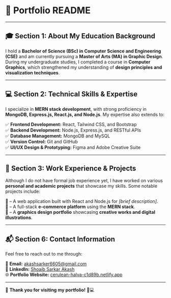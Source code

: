 # 📌 Portfolio README

---

## 🎓 Section 1: About My Education Background
I hold a **Bachelor of Science (BSc) in Computer Science and Engineering (CSE)** and am currently pursuing a **Master of Arts (MA) in Graphic Design**. During my undergraduate studies, I completed a course in **Computer Graphics**, which strengthened my understanding of **design principles and visualization techniques**.

---

## 💻 Section 2: Technical Skills & Expertise
I specialize in **MERN stack development**, with strong proficiency in **MongoDB, Express.js, React.js, and Node.js**. My expertise also extends to:

✅ **Frontend Development:** React, Tailwind CSS, and Bootstrap  
✅ **Backend Development:** Node.js, Express.js, and RESTful APIs  
✅ **Database Management:** MongoDB and MySQL  
✅ **Version Control:** Git and GitHub  
✅ **UI/UX Design & Prototyping:** Figma and Adobe Creative Suite  

---

## 🚀 Section 3: Work Experience & Projects
Although I do not have formal job experience yet, I have worked on various **personal and academic projects** that showcase my skills. Some notable projects include:

🎯  – A web application built with React and Node.js for *[brief description]*.  
🎯  – A full-stack **e-commerce platform** using the **MERN stack**.  
🎯  – A **graphics design portfolio** showcasing **creative works and digital illustrations**.  

---

## 📬 Section 6: Contact Information
Feel free to reach out to me through:

📧 **Email:** [akashsarker6605@gmail.com](mailto:akashsarker6605@gmail.com)  
🔗 **LinkedIn:** [Shoaib Sarkar Akash](https://www.linkedin.com/in/shoaib-sarkar-akash/)  
🌐 **Portfolio Website:** [cerulean-halva-c1d89b.netlify.app](https://cerulean-halva-c1d89b.netlify.app)  

---

🚀 **Thank you for visiting my portfolio!** 🎨💻
